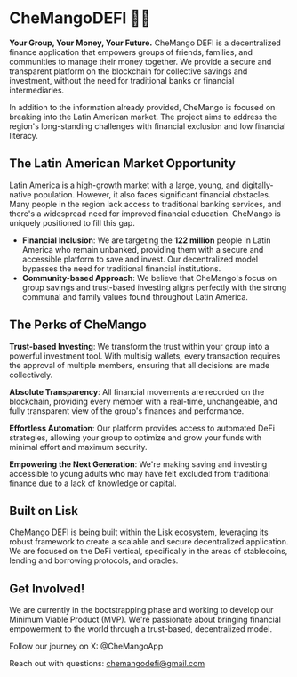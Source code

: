 # CheMangoDEFI 🥭💸
**Your Group, Your Money, Your Future.**
CheMango DEFI is a decentralized finance application that empowers groups of friends, families, and communities to manage their money together. We provide a secure and transparent platform on the blockchain for collective savings and investment, without the need for traditional banks or financial intermediaries.

In addition to the information already provided, CheMango is focused on breaking into the Latin American market. The project aims to address the region's long-standing challenges with financial exclusion and low financial literacy.

## The Latin American Market Opportunity
Latin America is a high-growth market with a large, young, and digitally-native population. However, it also faces significant financial obstacles. 
Many people in the region lack access to traditional banking services, and there's a widespread need for improved financial education. CheMango is uniquely positioned to fill this gap.

- **Financial Inclusion**: We are targeting the **122 million** people in Latin America who remain unbanked, providing them with a secure and accessible platform to save and invest. Our decentralized 
model bypasses the need for traditional financial institutions.
- **Community-based Approach**: We believe that CheMango's focus on group savings and trust-based investing aligns perfectly with the strong communal and family values found throughout Latin America.
## The Perks of CheMango
**Trust-based Investing**: We transform the trust within your group into a powerful investment tool. With multisig wallets, every transaction requires the approval of multiple members, ensuring that all decisions are made collectively.

**Absolute Transparency**: All financial movements are recorded on the blockchain, providing every member with a real-time, unchangeable, and fully transparent view of the group's finances and performance.

**Effortless Automation**: Our platform provides access to automated DeFi strategies, allowing your group to optimize and grow your funds with minimal effort and maximum security.

**Empowering the Next Generation**: We're making saving and investing accessible to young adults who may have felt excluded from traditional finance due to a lack of knowledge or capital.

## Built on Lisk
CheMango DEFI is being built within the Lisk ecosystem, leveraging its robust framework to create a scalable and secure decentralized application. We are focused on the DeFi vertical, specifically in the areas of stablecoins, lending and borrowing protocols, and oracles.

## Get Involved!
We are currently in the bootstrapping phase and working to develop our Minimum Viable Product (MVP). We're passionate about bringing financial empowerment to the world through a trust-based, decentralized model.

Follow our journey on X: @CheMangoApp

Reach out with questions: chemangodefi@gmail.com
